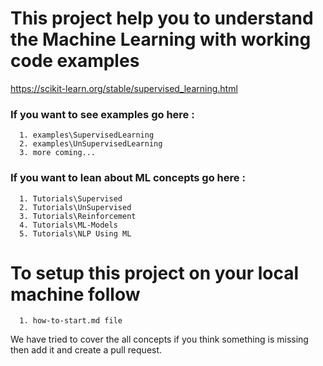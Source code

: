 # This project help you to understand the Machine Learning with working code examples


https://scikit-learn.org/stable/supervised_learning.html

  ### If you want to see examples go here : 
      1. examples\SupervisedLearning
      2. examples\UnSupervisedLearning
      3. more coming...
  
  ### If you want to lean about ML concepts go here : 
      1. Tutorials\Supervised
      2. Tutorials\UnSupervised
      3. Tutorials\Reinforcement
      4. Tutorials\ML-Models
      5. Tutorials\NLP Using ML


# To setup this project on your local machine follow 
      1. how-to-start.md file


We have tried to cover the all concepts if you think something is missing then add it and create a pull request.